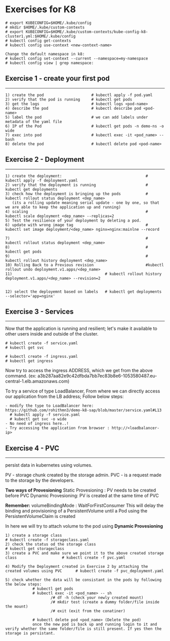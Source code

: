 # Exercises for K8
```
# export KUBECONFIG=$HOME/.kube/config
# mkdir $HOME/.kube/custom-contexts
# export KUBECONFIG=$HOME/.kube/custom-contexts/kube-config-k8-cluster1.yml:$HOME/.kube/config
# kubectl config get-contexts
# kubectl config use-context <new-context-name>

Change the default namespace in k8:
# kubectl config set-context --current --namespace=my-namespace
# kubectl config view | grep namespace:

```

  
  
## Exercise 1 - create your first pod
**************
```
1) create the pod                     # kubectl apply -f pod.yaml
2) verify that the pod is running     # kubectl get pods
3) get the logs                       # kubectl logs <pod-name>
4) describe the pod                   # kubectl describe pod <pod-name>
5) label the pod                      # we can add labels under metadata of the yaml file
6) IP of the Pod                      # kubectl get pods -n demo-ns -o wide
7) exec into pod                      # kubectl exec -it <pod_name> -- bash
8) delete the pod                     # kubectl delete pod <pod-name>

```
## Exercise 2 - Deployment
**************
```
1) create the deployment:                                     # kubectl apply -f deployment.yaml
2) verify that the deployment is running                      # kubectl get deployments
3) check how the deployment is bringing up the pods           # kubectl rollout status deployment <dep_name>
   (its a rolling update meaning serial update - one by one, so that we are able to keep the application up and running)
4) scaling                                                    # kubectl scale deployment <dep_name> --replicas=2
5) Test the resilience of your deployment by deleting a pod.
6) update with wrong image tag                                # kubectl set image deployment/<dep_name> nginx=nginx:mainlne --record

7)                                                            # kubectl rollout status deployment <dep_name>
8)                                                            # kubectl get pods
9)                                                            # kubectl rollout history deployment <dep_name>
10) Rolling Back to a Previous revision                       #kubectl rollout undo deployment.v1.apps/<dep_name>
11)                                         # kubectl rollout history deployment.v1.apps/<dep_name> --revision=2


12) select the deployemnt based on labels   # kubectl get deployments --selector='app=nginx'
```

## Exercise 3 - Services
**************
Now that the application is running and resilient; let's make it available to other users inside and outside of the cluster.

```
# kubectl create -f service.yaml
# kubectl get svc

# kubectl create -f ingress.yaml
# kubectl get ingress
```
Now try to access the ingress ADDRESS, which we get from the above command. (ex: a3b287aa82e9c42dfbda7bb7ec83b8e6-1053580487.eu-central-1.elb.amazonaws.com)

To try a service of type LoadBalancer, From where we can directly access our application from the LB address; Follow below steps:
```
- modify the type to LoadBalancer here: https://github.com/rohithmn3/demo-k8-sap/blob/master/service.yaml#L13
  # kubectl apply -f service.yaml
  # kubectl get svc -o wide
- No need of ingress here..!
- Try accessing the application from browser : http://<loadbalancer-ip>
```
## Exercise 4 - PVC
**************
persist data in kubernetes using volumes.

PV - storage chunk created by the storage admin.
PVC - is a request made to the storage by the developers.
         
**Two ways of Provesioning**
Static Provesioning : PV needs to be created before PVC
Dynamic Provesioning: PV is created at the same time of PVC

**Remember:**
volumeBindingMode : WaitForFirstConsumer
This will delay the binding and provisioning of a PersistentVolume until a Pod using the PersistentVolumeClaim is created

In here we will try to attach volume to the pod using **Dynamic Provesioning** 
```
1) create a storage class                                                                       # kubectl create -f storageclass.yaml
2) check the status od the storage class                                                        # kubectl get storageclass
3) create a PVC and make sure we point it to the above created storage class                    # kubectl create -f pvc.yaml

4) Modify the Deployment created in Exercise 2 by attaching the created volumes using PVC      # kubectl create -f pvc_deployment.yaml

5) check whether the data will be consistant in the pods by following the below steps:
            # kubectl get pods 
            # kubectl exec -it <pod_name> -- sh
                    /# df -h (check your newly created mount)
                    /# mkdir test (create a dummy folder/file inside the mount) 
                    /# exit (exit from the conatiner)
            
            # kubectl delete pod <pod_name> (Delete the pod)
            once the new pod is back up and running login to it and verify whether the same folder/file is still present. If yes then the storage is persistant.
            
```
